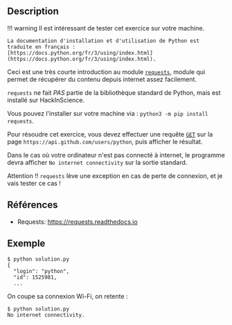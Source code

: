 ## Description

!!! warning
    Il est intéressant de tester cet exercice sur votre machine.

    La documentation d'installation et d'utilisation de Python est traduite en français :
    [https://docs.python.org/fr/3/using/index.html](https://docs.python.org/fr/3/using/index.html).

Ceci est une très courte introduction au module
[`requests`](http://www.python-requests.org/en/latest/), module qui
permet de récupérer du contenu depuis internet assez facilement.

`requests` ne fait _PAS_ partie de la bibliothèque standard de Python,
mais est installé sur HackInScience.

Vous pouvez l'installer sur votre machine via : `python3 -m pip install requests`.

Pour résoudre cet exercice, vous devez effectuer une requête
[`GET`](https://en.wikipedia.org/wiki/Hypertext_Transfer_Protocol#Request_methods)
sur la page `https://api.github.com/users/python`, puis afficher le résultat.

Dans le cas où votre ordinateur n'est pas connecté à internet, le
programme devra afficher `No internet connectivity` sur la sortie
standard.

Attention !! `requests` lève une exception en cas de perte de
connexion, et je vais tester ce cas !

## Références

- Requests: <https://requests.readthedocs.io>


## Exemple

```ipython
$ python solution.py
{
  "login": "python",
  "id": 1525981,
  ...
```

On coupe sa connexion Wi-Fi, on retente :

```ipython
$ python solution.py
No internet connectivity.
```
